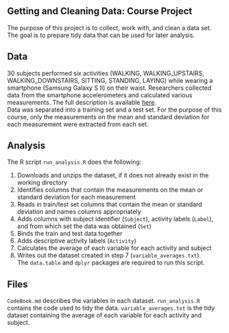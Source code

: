 ## Getting and Cleaning Data: Course Project
The purpose of this project is to collect, work with, and clean a data set. The goal is to prepare tidy data that can be used for later analysis.
## Data
30 subjects performed six activities (WALKING, WALKING_UPSTAIRS, WALKING_DOWNSTAIRS, SITTING, STANDING, LAYING) while wearing a smartphone (Samsung Galaxy S II) on their waist. Researchers collected data from the smartphone accelerometers and calculated various measurements. The full description is available [here](http://archive.ics.uci.edu/ml/datasets/Human+Activity+Recognition+Using+Smartphones).    
Data was separated into a training set and a test set. For the purpose of this course, only the measurements on the mean and standard deviation for each measurement were extracted from each set. 
## Analysis
The R script `run_analysis.R` does the following:  
1. Downloads and unzips the dataset, if it does not already exist in the working directory
2. Identifies columns that contain the measurements on the mean or standard deviation for each measurement
3. Reads in train/test set columns that contain the mean or standard deviation and names columns appropriately
4. Adds columns with subject identifier (`Subject`), activity labels (`Label`), and from which set the data was obtained (`Set`)
5. Binds the train and test data together
6. Adds descriptive activity labels (`Activity`)
7. Calculates the average of each variable for each activity and subject
8. Writes out the dataset created in step 7 (`variable_averages.txt`).  
The `data.table` and `dplyr` packages are required to run this script.
## Files
`CodeBook.md` describes the variables in each dataset.
`run_analysis.R` contains the code used to tidy the data.
`variable_averages.txt` is the tidy dataset containing the average of each variable for each activity and subject.
